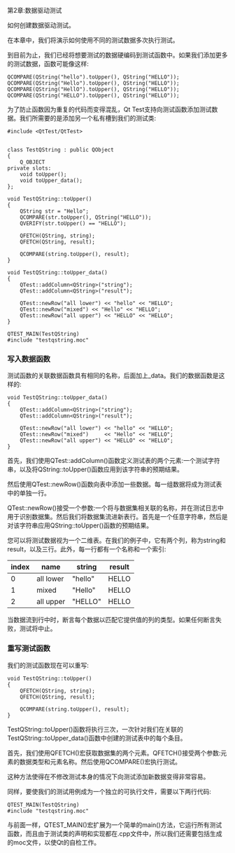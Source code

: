 第2章:数据驱动测试

如何创建数据驱动测试。

在本章中，我们将演示如何使用不同的测试数据多次执行测试。

到目前为止，我们已经将想要测试的数据硬编码到测试函数中。如果我们添加更多的测试数据，函数可能像这样:


```
QCOMPARE(QString("hello").toUpper(), QString("HELLO"));
QCOMPARE(QString("Hello").toUpper(), QString("HELLO"));
QCOMPARE(QString("HellO").toUpper(), QString("HELLO"));
QCOMPARE(QString("HELLO").toUpper(), QString("HELLO"));
```

为了防止函数因为重复的代码而变得混乱，Qt Test支持向测试函数添加测试数据。我们所需要的是添加另一个私有槽到我们的测试类:

```
#include <QtTest/QtTest>


class TestQString : public QObject
{
    Q_OBJECT
private slots:
    void toUpper();
    void toUpper_data();
};

void TestQString::toUpper()
{
    QString str = "Hello";
    QCOMPARE(str.toUpper(), QString("HELLO"));
    QVERIFY(str.toUpper() == "HELLO");

    QFETCH(QString, string);
    QFETCH(QString, result);

    QCOMPARE(string.toUpper(), result);
}

void TestQString::toUpper_data()
{
    QTest::addColumn<QString>("string");
    QTest::addColumn<QString>("result");

    QTest::newRow("all lower") << "hello" << "HELLO";
    QTest::newRow("mixed") << "Hello" << "HELLO";
    QTest::newRow("all upper") << "HELLO" << "HELLO";
}

QTEST_MAIN(TestQString)
#include "testqstring.moc"
```


### 写入数据函数

测试函数的关联数据函数具有相同的名称，后面加上_data。我们的数据函数是这样的:

```
void TestQString::toUpper_data()
{
    QTest::addColumn<QString>("string");
    QTest::addColumn<QString>("result");

    QTest::newRow("all lower") << "hello" << "HELLO";
    QTest::newRow("mixed")     << "Hello" << "HELLO";
    QTest::newRow("all upper") << "HELLO" << "HELLO";
}
```

首先，我们使用QTest::addColumn()函数定义测试表的两个元素:一个测试字符串，以及将QString::toUpper()函数应用到该字符串的预期结果。

然后使用QTest::newRow()函数向表中添加一些数据。每一组数据将成为测试表中的单独一行。

QTest::newRow()接受一个参数:一个将与数据集相关联的名称，并在测试日志中用于识别数据集。然后我们将数据集流进新表行。首先是一个任意字符串，然后是对该字符串应用QString::toUpper()函数的预期结果。

您可以将测试数据视为一个二维表。在我们的例子中，它有两个列，称为string和result，以及三行。此外，每一行都有一个名称和一个索引:

| index | name | string | result |
|--|--|--|--|
| 0 | all lower | "hello" | HELLO |
| 1 | mixed | "Hello" | HELLO |
| 2 | all upper | "HELLO" | HELLO |

当数据流到行中时，断言每个数据以匹配它提供值的列的类型。如果任何断言失败，测试将中止。

### 重写测试函数

我们的测试函数现在可以重写:

```
void TestQString::toUpper()
{
    QFETCH(QString, string);
    QFETCH(QString, result);

    QCOMPARE(string.toUpper(), result);
}
```

TestQString::toUpper()函数将执行三次，一次针对我们在关联的TestQString::toUpper_data()函数中创建的测试表中的每个条目。

首先，我们使用QFETCH()宏获取数据集的两个元素。QFETCH()接受两个参数:元素的数据类型和元素名称。然后使用QCOMPARE()宏执行测试。

这种方法使得在不修改测试本身的情况下向测试添加新数据变得非常容易。


同样，要使我们的测试用例成为一个独立的可执行文件，需要以下两行代码:

```
QTEST_MAIN(TestQString)
#include "testqstring.moc"
```

与前面一样，QTEST_MAIN()宏扩展为一个简单的main()方法，它运行所有测试函数，而且由于测试类的声明和实现都在.cpp文件中，所以我们还需要包括生成的moc文件，以使Qt的自检工作。